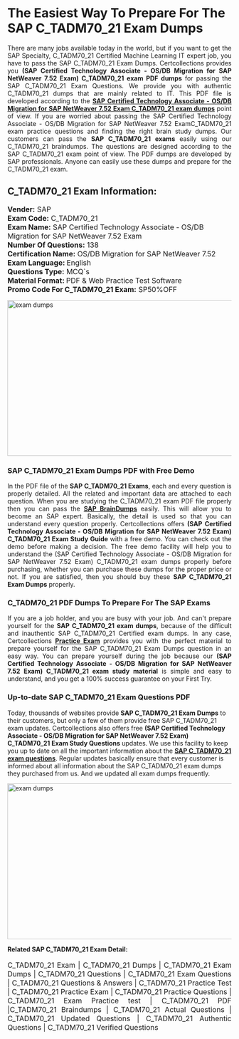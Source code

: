 <h1>The Easiest Way To Prepare For The SAP C_TADM70_21 Exam Dumps</h1> <p style="text-align:justify">There are many jobs available today in the world, but if you want to get the SAP Specialty, C_TADM70_21 Certified Machine Learning IT expert job, you have to pass the SAP C_TADM70_21 Exam Dumps. Certcollections provides you <strong>(SAP Certified Technology Associate - OS/DB Migration for SAP NetWeaver 7.52 Exam) C_TADM70_21 exam PDF dumps</strong> for passing the SAP C_TADM70_21 Exam Questions. We provide you with authentic C_TADM70_21 dumps that are mainly related to IT. This PDF file is developed according to the <a href="https://www.certsofficial.com/sap/c_tadm70_21-questions"><strong>SAP Certified Technology Associate - OS/DB Migration for SAP NetWeaver 7.52 Exam C_TADM70_21 exam dumps</strong></a> point of view. If you are worried about passing the SAP Certified Technology Associate - OS/DB Migration for SAP NetWeaver 7.52 ExamC_TADM70_21 exam practice questions and finding the right brain study dumps. Our customers can pass the <strong>SAP C_TADM70_21 exams </strong>easily using our C_TADM70_21 braindumps. The questions are designed according to the SAP C_TADM70_21 exam point of view. The PDF dumps are developed by SAP professionals. Anyone can easily use these dumps and prepare for the C_TADM70_21 exam.</p> <h2><strong>C_TADM70_21 Exam Information:</strong></h2> <p><span style="font-size:16px"><strong>Vender:</strong> SAP<br /> <strong>Exam Code:</strong> C_TADM70_21<br /> <strong>Exam Name:</strong> SAP Certified Technology Associate - OS/DB Migration for SAP NetWeaver 7.52 Exam<br /> <strong>Number Of Questions:</strong> 138<br /> <strong>Certification Name:</strong> OS/DB Migration for SAP NetWeaver 7.52<br /> <strong>Exam Language: </strong>English<br /> <strong>Questions Type:</strong> MCQ`s<br /> <strong>Material Format: </strong>PDF & Web Practice Test Software<br /> <strong>Promo Code For C_TADM70_21 Exam:</strong> SP50%OFF</span></p> <p><a href="https://www.certsofficial.com/sap/c_tadm70_21-questions" rel="no-follow"><img alt="exam dumps" src="https://www.certcollections.com/uploads/content/certsofficial.jpg" style="height:350px; width:750px" /></a></p> <h3><strong>SAP C_TADM70_21 Exam Dumps PDF with Free Demo</strong></h3> <p style="text-align:justify">In the PDF file of the <strong>SAP C_TADM70_21 Exams</strong>, each and every question is properly detailed. All the related and important data are attached to each question. When you are studying the C_TADM70_21 exam PDF file properly then you can pass the <a href="https://www.certsofficial.com/sap-dumps"><strong>SAP BrainDumps</strong></a> easily. This will allow you to become an SAP expert. Basically, the detail is used so that you can understand every question properly. Certcollections offers <strong>(SAP Certified Technology Associate - OS/DB Migration for SAP NetWeaver 7.52 Exam) C_TADM70_21 Exam Study Guide</strong> with a free demo. You can check out the demo before making a decision. The free demo facility will help you to understand the (SAP Certified Technology Associate - OS/DB Migration for SAP NetWeaver 7.52 Exam) C_TADM70_21 exam dumps properly before purchasing, whether you can purchase these dumps for the proper price or not. If you are satisfied, then you should buy these <strong>SAP C_TADM70_21 Exam Dumps</strong> properly.</p> <h3><strong>C_TADM70_21 PDF Dumps To Prepare For The SAP Exams</strong></h3> <p style="text-align:justify">If you are a job holder, and you are busy with your job. And can't prepare yourself for the <strong>SAP C_TADM70_21 exam dumps</strong>, because of the difficult and inauthentic SAP C_TADM70_21 Certified exam dumps. In any case, Certcollections <strong><a href="https://www.certsofficial.com/">Practice Exam</a></strong> provides you with the perfect material to prepare yourself for the SAP C_TADM70_21 Exam Dumps question in an easy way. You can prepare yourself during the job because our <strong>(SAP Certified Technology Associate - OS/DB Migration for SAP NetWeaver 7.52 Exam) C_TADM70_21 exam study material</strong> is simple and easy to understand, and you get a 100% success guarantee on your First Try.</p> <h3><strong>Up-to-date SAP C_TADM70_21 Exam Questions PDF</strong></h3> <p>Today, thousands of websites provide <strong>SAP C_TADM70_21 Exam Dumps</strong> to their customers, but only a few of them provide free SAP C_TADM70_21 exam updates. Certcollections also offers free <strong>(SAP Certified Technology Associate - OS/DB Migration for SAP NetWeaver 7.52 Exam) C_TADM70_21 Exam Study Questions</strong> updates. We use this facility to keep you up to date on all the important information about the <a href="https://www.certsofficial.com/sap/c_tadm70_21-questions"><strong>SAP C_TADM70_21 exam questions</strong></a>. Regular updates basically ensure that every customer is informed about all information about the SAP C_TADM70_21 exam dumps they purchased from us. And we updated all exam dumps frequently.</p> <p><a href="https://www.certsofficial.com/sap/c_tadm70_21-questions"><img alt="exam dumps " src="https://www.certcollections.com/uploads/content/certsofficial2.jpg" style="height:350px; width:750px" /></a></p> <p style="text-align:justify"><span style="font-size:14px"><strong>Related SAP C_TADM70_21 Exam Detail:</strong></span><br /> <br /> <span style="font-size:16px">C_TADM70_21 Exam | C_TADM70_21 Dumps | C_TADM70_21 Exam Dumps | C_TADM70_21 Questions | C_TADM70_21 Exam Questions | C_TADM70_21 Questions & Answers | C_TADM70_21 Practice Test | C_TADM70_21 Practice Exam | C_TADM70_21 Practice Questions | C_TADM70_21 Exam Practice test | C_TADM70_21 PDF |C_TADM70_21 Braindumps | C_TADM70_21 Actual Questions | C_TADM70_21 Updated Questions | C_TADM70_21 Authentic Questions | C_TADM70_21 Verified Questions</span></p>
